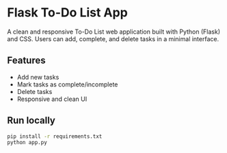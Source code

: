 # Flask To-Do List App

A clean and responsive To-Do List web application built with Python (Flask) and CSS. Users can add, complete, and delete tasks in a minimal interface.

## Features

- Add new tasks
- Mark tasks as complete/incomplete
- Delete tasks
- Responsive and clean UI

## Run locally

```bash
pip install -r requirements.txt
python app.py
```
